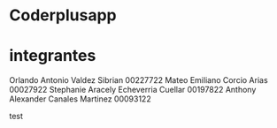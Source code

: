 # Coderplusapp

# integrantes 
Orlando Antonio Valdez Sibrian	    00227722
Mateo Emiliano Corcio Arias	                00027922
Stephanie Aracely Echeverria Cuellar    00197822
Anthony Alexander Canales Martinez   00093122

test
